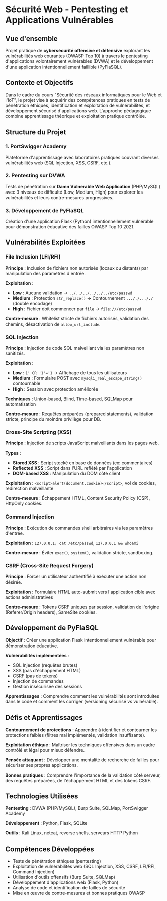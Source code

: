 # Sécurité Web - Pentesting et Applications Vulnérables

## Vue d'ensemble

Projet pratique de **cybersécurité offensive et défensive** explorant les vulnérabilités web courantes (OWASP Top 10) à travers le pentesting d'applications volontairement vulnérables (DVWA) et le développement d'une application intentionnellement faillible (PyFlaSQL).

## Contexte et Objectifs

Dans le cadre du cours "Sécurité des réseaux informatiques pour le Web et l'IoT", le projet vise à acquérir des compétences pratiques en tests de pénétration éthiques, identification et exploitation de vulnérabilités, et développement sécurisé d'applications web. L'approche pédagogique combine apprentissage théorique et exploitation pratique contrôlée.

## Structure du Projet

### 1. PortSwigger Academy
Plateforme d'apprentissage avec laboratoires pratiques couvrant diverses vulnérabilités web (SQL Injection, XSS, CSRF, etc.).

### 2. Pentesting sur DVWA
Tests de pénétration sur **Damn Vulnerable Web Application** (PHP/MySQL) avec 3 niveaux de difficulté (Low, Medium, High) pour explorer les vulnérabilités et leurs contre-mesures progressives.

### 3. Développement de PyFlaSQL
Création d'une application Flask (Python) intentionnellement vulnérable pour démonstration éducative des failles OWASP Top 10 2021.

## Vulnérabilités Exploitées

### File Inclusion (LFI/RFI)

**Principe** : Inclusion de fichiers non autorisés (locaux ou distants) par manipulation des paramètres d'entrée.

**Exploitation** :
- **Low** : Aucune validation → `../../../../../../etc/passwd`
- **Medium** : Protection `str_replace()` → Contournement `..././..././` (double encodage)
- **High** : Fichier doit commencer par `file` → `file:///etc/passwd`

**Contre-mesure** : Whitelist stricte de fichiers autorisés, validation des chemins, désactivation de `allow_url_include`.

### SQL Injection

**Principe** : Injection de code SQL malveillant via les paramètres non sanitizés.

**Exploitation** :
- **Low** : `1' OR '1'='1` → Affichage de tous les utilisateurs
- **Medium** : Formulaire POST avec `mysqli_real_escape_string()` contournable
- **High** : Session avec protection améliorée

**Techniques** : Union-based, Blind, Time-based, SQLMap pour automatisation

**Contre-mesure** : Requêtes préparées (prepared statements), validation stricte, principe du moindre privilège pour DB.

### Cross-Site Scripting (XSS)

**Principe** : Injection de scripts JavaScript malveillants dans les pages web.

**Types** :
- **Stored XSS** : Script stocké en base de données (ex: commentaires)
- **Reflected XSS** : Script dans l'URL reflété par l'application
- **DOM-based XSS** : Manipulation du DOM côté client

**Exploitation** : `<script>alert(document.cookie)</script>`, vol de cookies, redirection malveillante

**Contre-mesure** : Échappement HTML, Content Security Policy (CSP), HttpOnly cookies.

### Command Injection

**Principe** : Exécution de commandes shell arbitraires via les paramètres d'entrée.

**Exploitation** : `127.0.0.1; cat /etc/passwd`, `127.0.0.1 && whoami`

**Contre-mesure** : Éviter `exec()`, `system()`, validation stricte, sandboxing.

### CSRF (Cross-Site Request Forgery)

**Principe** : Forcer un utilisateur authentifié à exécuter une action non désirée.

**Exploitation** : Formulaire HTML auto-submit vers l'application cible avec actions administratives

**Contre-mesure** : Tokens CSRF uniques par session, validation de l'origine (Referer/Origin headers), SameSite cookies.

## Développement de PyFlaSQL

**Objectif** : Créer une application Flask intentionnellement vulnérable pour démonstration éducative.

**Vulnérabilités implémentées** :
- SQL Injection (requêtes brutes)
- XSS (pas d'échappement HTML)
- CSRF (pas de tokens)
- Injection de commandes
- Gestion insécurisée des sessions

**Apprentissages** : Comprendre comment les vulnérabilités sont introduites dans le code et comment les corriger (versioning sécurisé vs vulnérable).

## Défis et Apprentissages

**Contournement de protections** : Apprendre à identifier et contourner les protections faibles (filtres mal implémentés, validation insuffisante).

**Exploitation éthique** : Maîtriser les techniques offensives dans un cadre contrôlé et légal pour mieux défendre.

**Pensée attaquant** : Développer une mentalité de recherche de failles pour sécuriser ses propres applications.

**Bonnes pratiques** : Comprendre l'importance de la validation côté serveur, des requêtes préparées, de l'échappement HTML et des tokens CSRF.

## Technologies Utilisées

**Pentesting** : DVWA (PHP/MySQL), Burp Suite, SQLMap, PortSwigger Academy

**Développement** : Python, Flask, SQLite

**Outils** : Kali Linux, netcat, reverse shells, serveurs HTTP Python

## Compétences Développées

- Tests de pénétration éthiques (pentesting)
- Exploitation de vulnérabilités web (SQL Injection, XSS, CSRF, LFI/RFI, Command Injection)
- Utilisation d'outils offensifs (Burp Suite, SQLMap)
- Développement d'applications web (Flask, Python)
- Analyse de code et identification de failles de sécurité
- Mise en œuvre de contre-mesures et bonnes pratiques OWASP
